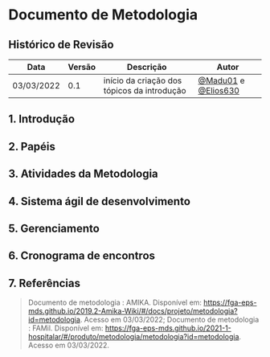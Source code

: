 # Documento de Metodologia

## Histórico de Revisão

| Data       | Versão | Descrição                                                                                 | Autor                                                                                     |
| ---------- | ------ | ----------------------------------------------------------------------------------------- | ----------------------------------------------------------------------------------------- |
| 03/03/2022 | 0.1    | início da criação dos tópicos da introdução                                               | [@Madu01](https://github.com/Madu01) e [@Elios630](https://github.com/Elios630) |



## 1. Introdução

## 2. Papéis

## 3. Atividades da Metodologia

## 4. Sistema ágil de desenvolvimento

## 5. Gerenciamento

## 6. Cronograma de encontros

## 7. Referências

> Documento de metodologia : AMIKA. Disponível em: https://fga-eps-mds.github.io/2019.2-Amika-Wiki/#/docs/projeto/metodologia?id=metodologia. Acesso em 03/03/2022;
> Documento de metodologia : FAMil. Disponível em: https://fga-eps-mds.github.io/2021-1-hospitalar/#/produto/metodologia/metodologia?id=metodologia. Acesso em 03/03/2022.
